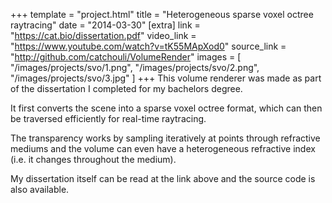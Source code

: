 +++
template = "project.html"
title = "Heterogeneous sparse voxel octree raytracing"
date = "2014-03-30"
[extra]
link = "https://cat.bio/dissertation.pdf"
video_link = "https://www.youtube.com/watch?v=tK55MApXod0"
source_link = "http://github.com/catchouli/VolumeRender"
images = [
    "/images/projects/svo/1.png",
    "/images/projects/svo/2.png",
    "/images/projects/svo/3.jpg"
]
+++
This volume renderer was made as part of the dissertation I completed for my bachelors degree.

It first converts the scene into a sparse voxel octree format, which can then be traversed efficiently for real-time raytracing.

The transparency works by sampling iteratively at points through refractive mediums and the volume can even have a heterogeneous refractive index (i.e. it changes throughout the medium).

My dissertation itself can be read at the link above and the source code is also available.
<!-- more -->
